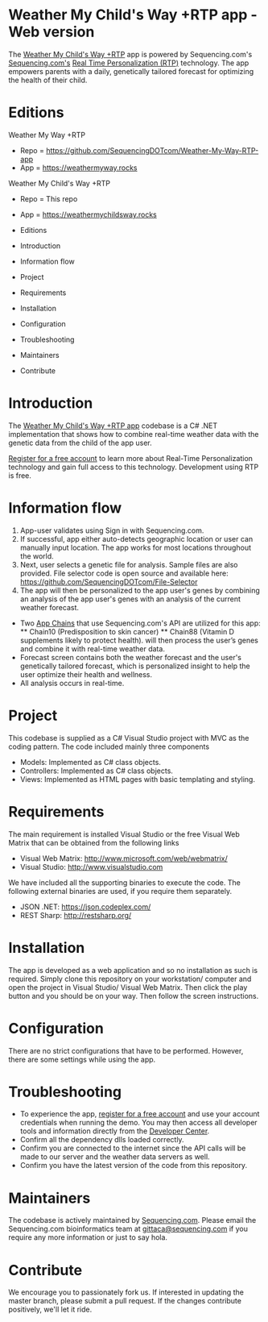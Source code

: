 Weather My Child's Way +RTP app - Web version
=========================================
The [Weather My Child's Way +RTP](https://weathermychildsway.rocks/) app is powered by Sequencing.com's [Sequencing.com's](https://sequencing.com/) [Real Time Personalization (RTP)](https://sequencing.com/developer-documentation/what-is-real-time-personalization-rtp/) technology. The app empowers parents with a daily, genetically tailored forecast for optimizing the health of their child. 

Editions
=========================================
Weather My Way +RTP 
* Repo = https://github.com/SequencingDOTcom/Weather-My-Way-RTP-app
* App = https://weathermyway.rocks

Weather My Child's Way +RTP
* Repo = This repo
* App = https://weathermychildsway.rocks

* Editions
* Introduction
* Information flow
* Project
* Requirements
* Installation
* Configuration
* Troubleshooting
* Maintainers
* Contribute

Introduction
=========================================
The [Weather My Child's Way +RTP app](https://weathermychildsway.rocks/) codebase is a C# .NET implementation that shows how to combine real-time weather data with the genetic data from the child of the app user.

[Register for a free account](https://sequencing.com/user/register/) to learn more about Real-Time Personalization technology and gain full access to this technology. Development using RTP is free.

Information flow
========================================
1. App-user validates using Sign in with Sequencing.com.
2. If successful, app either auto-detects geographic location or user can manually input location. The app works for most locations throughout the world. 
3. Next, user selects a genetic file for analysis. Sample files are also provided. File selector code is open source and available here: https://github.com/SequencingDOTcom/File-Selector
4. The app will then be personalized to the app user's genes by combining an analysis of the app user's genes with an analysis of the current weather forecast.
* Two [App Chains](https://sequencing.com/app-chains) that use Sequencing.com's API are utilized for this app: 
** Chain10 (Predisposition to skin cancer)
** Chain88 (Vitamin D supplements likely to protect health). will then process the user’s genes and combine it with real-time weather data. 
* Forecast screen contains both the weather forecast and the user's genetically tailored forecast, which is personalized insight to help the user optimize their health and wellness.
* All analysis occurs in real-time.

Project
========================================
This codebase is supplied as a C# Visual Studio project with MVC as the coding pattern. The code included mainly three components

* Models: Implemented as C# class objects.
* Controllers: Implemented as C# class objects.
* Views: Implemented as HTML pages with basic templating and styling.

Requirements
======================================
The main requirement is installed Visual Studio or the free Visual Web Matrix that can be obtained from the following links

* Visual Web Matrix: http://www.microsoft.com/web/webmatrix/
* Visual Studio: http://www.visualstudio.com

We have included all the supporting binaries to execute the code. The following external binaries are used, if you require them separately.

* JSON .NET: https://json.codeplex.com/
* REST Sharp: http://restsharp.org/

Installation
======================================
The app is developed as a web application and so no installation as such is required. Simply clone this repository on your workstation/ computer and open the project in Visual Studio/ Visual Web Matrix. Then click the play button and you should be on your way. Then follow the screen instructions.

Configuration
======================================
There are no strict configurations that have to be performed. However, there are some settings while using the app.

Troubleshooting
======================================
* To experience the app, [register for a free account](https://sequencing.com/user/register/) and use your account credentials when running the demo. You may then access all developer tools and information directly from the [Developer Center](https://sequencing.com/developer-center/).
* Confirm all the dependency dlls loaded correctly.
* Confirm you are connected to the internet since the API calls will be made to our server and the weather data servers as well.
* Confirm you have the latest version of the code from this repository.

Maintainers
======================================
The codebase is actively maintained by [Sequencing.com](https://sequencing.com/). Please email the Sequencing.com bioinformatics team at gittaca@sequencing.com if you require any more information or just to say hola.

Contribute
======================================
We encourage you to passionately fork us. If interested in updating the master branch, please submit a pull request. If the changes contribute positively, we'll let it ride.

